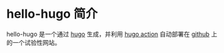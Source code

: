 # hello-hugo 简介

hello-hugo 是一个通过 [hugo](https://gohugo.io/) 生成，并利用 [hugo action](https://github.com/peaceiris/actions-hugo) 自动部署在 [github](https://github.com/) 上的一个试验性网站。